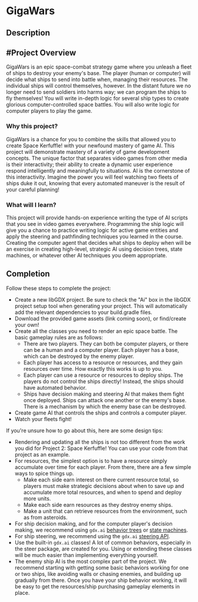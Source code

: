 # GigaWars

## Description

## #Project Overview

GigaWars is an epic space-combat strategy game where you unleash a fleet of ships to destroy your enemy's base.  The player (human or computer) will decide what ships to send into battle when, managing their resources.  The individual ships will control themselves, however.  In the distant future we no longer need to send soldiers into harms way; we can program the ships to fly themselves!  You will write in-depth logic for several ship types to create glorious computer-controlled space battles.  You will also write logic for computer players to play the game.

### Why this project?

GigaWars is a chance for you to combine the skills that allowed you to create Space Kerfuffle! with your newfound mastery of game AI.  This project will demonstrate mastery of a variety of game development concepts.  The unique factor that separates video games from other media is their interactivity; their ability to create a dynamic user experience respond intelligently and meaningfully to situations.  AI is the cornerstone of this interactivity.  Imagine the power you will feel watching two fleets of ships duke it out, knowing that every automated maneuver is the result of your careful planning!

### What will I learn?

This project will provide hands-on experience writing the type of AI scripts that you see in video games everywhere.  Programming the ship logic will give you a chance to practice writing logic for active game entities and apply the steering and pathfinding techniques you learned in the course.  Creating the computer agent that decides what ships to deploy when will be an exercise in creating high-level, strategic AI using decision trees, state machines, or whatever other AI techniques you deem appropriate.

## Completion

Follow these steps to complete the project:

* Create a new libGDX project.  Be sure to check the "Ai" box in the libGDX project setup tool when generating your project.  This will automatically add the relevant dependencies to your build.gradle files.
* Download the provided game assets (link coming soon), or find/create your own!
* Create all the classes you need to render an epic space battle.  The basic gameplay rules are as follows:
    * There are two players.  They can both be computer players, or there can be a human and a computer player.  Each player has a base, which can be destroyed by the enemy player.
    * Each player has access to a resource or resources, and they gain resources over time.  How exactly this works is up to you.
    * Each player can use a resource or resources to deploy ships.  The players do not control the ships directly!  Instead, the ships should have automated behavior.
    * Ships have decision making and steering AI that makes them fight once deployed.  Ships can attack one another or the enemy's base.  There is a mechanism by which the enemy base can be destroyed.
* Create game AI that controls the ships and controls a computer player.
* Watch your fleets fight!

If you're unsure how to go about this, here are some design tips:
* Rendering and updating all the ships is not too different from the work you did for Project 2: Space Kerfuffle!  You can use your code from that project as an example.
* For resources, the simplest option is to have a resource simply accumulate over time for each player.  From there, there are a few simple ways to spice things up.
    * Make each side earn interest on there current resource total, so players must make strategic decisions about when to save up and accumulate more total resources, and when to spend and deploy more units.
    * Make each side earn resources as they destroy enemy ships.
    * Make a unit that can retrieve resources from the environment, such as from asteroids.
* For ship decision making, and for the computer player's decision making, we recommend using `gdx.ai` [behavior trees](https://github.com/libgdx/gdx-ai/wiki/Behavior-Trees) or [state machines](https://github.com/libgdx/gdx-ai/wiki/State-Machine).
* For ship steering, we recommend using the `gdx.ai` [steering API](https://github.com/libgdx/gdx-ai/wiki/Steering-Behaviors).
* Use the built-in `gdx.ai` classes!  A lot of common behaviors, especially in the steer package, are created for you.  Using or extending these classes will be much easier than implementing everything yourself.
* The enemy ship AI is the most complex part of the project.  We recommend starting with getting some basic behaviors working for one or two ships, like avoiding walls or chasing enemies, and building up gradually from there.  Once you have your ship behavior working, it will be easy to get the resources/ship purchasing gameplay elements in place.
